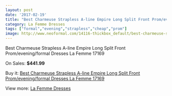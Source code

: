 ```yaml
---
layout: post
date: '2017-02-19'
title: "Best Charmeuse Strapless A-line Empire Long Split Front Prom/evening/formal Dresses La Femme 17169"
category: La Femme Dresses
tags: ["formal","evening","strapless","cheap","prom"]
image: http://www.neoformal.com/14116-thickbox_default/best-charmeuse-strapless-a-line-empire-long-split-front-prom-evening-formal-dresses-la-femme-17169.jpg
---
```

Best Charmeuse Strapless A-line Empire Long Split Front Prom/evening/formal Dresses La Femme 17169

On Sales: **$441.99**
<a href="https://www.neoformal.com/en/la-femme-dresses-2014/4842-best-charmeuse-strapless-a-line-empire-long-split-front-prom-evening-formal-dresses-la-femme-17169.html"><amp-img layout="responsive" width="600" height="600" src="//www.neoformal.com/14116-thickbox_default/best-charmeuse-strapless-a-line-empire-long-split-front-prom-evening-formal-dresses-la-femme-17169.jpg" alt="Best Charmeuse Strapless A-line Empire Long Split Front Prom/evening/formal Dresses La Femme 17169 0" /></a>
<a href="https://www.neoformal.com/en/la-femme-dresses-2014/4842-best-charmeuse-strapless-a-line-empire-long-split-front-prom-evening-formal-dresses-la-femme-17169.html"><amp-img layout="responsive" width="600" height="600" src="//www.neoformal.com/14117-thickbox_default/best-charmeuse-strapless-a-line-empire-long-split-front-prom-evening-formal-dresses-la-femme-17169.jpg" alt="Best Charmeuse Strapless A-line Empire Long Split Front Prom/evening/formal Dresses La Femme 17169 1" /></a>
<a href="https://www.neoformal.com/en/la-femme-dresses-2014/4842-best-charmeuse-strapless-a-line-empire-long-split-front-prom-evening-formal-dresses-la-femme-17169.html"><amp-img layout="responsive" width="600" height="600" src="//www.neoformal.com/14118-thickbox_default/best-charmeuse-strapless-a-line-empire-long-split-front-prom-evening-formal-dresses-la-femme-17169.jpg" alt="Best Charmeuse Strapless A-line Empire Long Split Front Prom/evening/formal Dresses La Femme 17169 2" /></a>

Buy it: [Best Charmeuse Strapless A-line Empire Long Split Front Prom/evening/formal Dresses La Femme 17169](https://www.neoformal.com/en/la-femme-dresses-2014/4842-best-charmeuse-strapless-a-line-empire-long-split-front-prom-evening-formal-dresses-la-femme-17169.html "Best Charmeuse Strapless A-line Empire Long Split Front Prom/evening/formal Dresses La Femme 17169")

View more: [La Femme Dresses](https://www.neoformal.com/en/56-la-femme-dresses-2014 "La Femme Dresses")